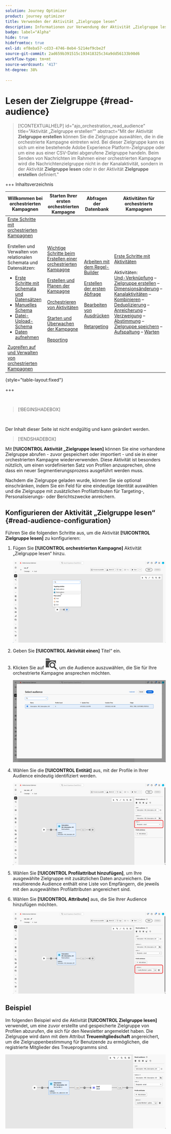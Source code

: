 ```yaml
---
solution: Journey Optimizer
product: journey optimizer
title: Verwenden der Aktivität „Zielgruppe lesen“
description: Informationen zur Verwendung der Aktivität „Zielgruppe lesen“ in einer orchestrierten Kampagne
badge: label="Alpha"
hide: true
hidefromtoc: true
exl-id: ef8eba57-cd33-4746-8eb4-5214ef9cbe2f
source-git-commit: 2ad659b391515c193418325c34a9dd56133b90d6
workflow-type: tm+mt
source-wordcount: '417'
ht-degree: 38%

---
```


# Lesen der Zielgruppe {#read-audience}


>[!CONTEXTUALHELP]
>id="ajo_orchestration_read_audience"
>title="Aktivität „Zielgruppe erstellen“"
>abstract="Mit der Aktivität **Zielgruppe erstellen** können Sie die Zielgruppe auswählen, die in die orchestrierte Kampagne eintreten wird. Bei dieser Zielgruppe kann es sich um eine bestehende Adobe Experience Platform-Zielgruppe oder um eine aus einer CSV-Datei abgerufene Zielgruppe handeln. Beim Senden von Nachrichten im Rahmen einer orchestrierten Kampagne wird die Nachrichtenzielgruppe nicht in der Kanalaktivität, sondern in der Aktivität **Zielgruppe lesen** oder in der Aktivität **Zielgruppe erstellen** definiert."


+++ Inhaltsverzeichnis

| Willkommen bei orchestrierten Kampagnen | Starten Ihrer ersten orchestrierten Kampagne | Abfragen der Datenbank | Aktivitäten für orchestrierte Kampagnen |
|---|---|---|---|
| [Erste Schritte mit orchestrierten Kampagnen](../gs-orchestrated-campaigns.md)<br/><br/>Erstellen und Verwalten von relationalen Schemata und Datensätzen:</br> <ul><li>[Erste Schritte mit Schemata und Datensätzen](../gs-schemas.md)</li><li>[Manuelles Schema](../manual-schema.md)</li><li>[Datei-Upload-Schema](../file-upload-schema.md)</li><li>[Daten aufnehmen](../ingest-data.md)</li></ul>[Zugreifen auf und Verwalten von orchestrierten Kampagnen](../access-manage-orchestrated-campaigns.md) | [Wichtige Schritte beim Erstellen einer orchestrierten Kampagne](../gs-campaign-creation.md)<br/><br/>[Erstellen und Planen der Kampagne](../create-orchestrated-campaign.md)<br/><br/>[Orchestrieren von Aktivitäten](../orchestrate-activities.md)<br/><br/>[Starten und Überwachen der Kampagne](../start-monitor-campaigns.md)<br/><br/>[Reporting](../reporting-campaigns.md) | [Arbeiten mit dem Regel-Builder](../orchestrated-rule-builder.md)<br/><br/>[Erstellen der ersten Abfrage](../build-query.md)<br/><br/>[Bearbeiten von Ausdrücken](../edit-expressions.md)<br/><br/>[Retargeting](../retarget.md) | [Erste Schritte mit Aktivitäten](about-activities.md)<br/><br/>Aktivitäten:<br/>[Und-Verknüpfung](and-join.md) – [Zielgruppe erstellen](build-audience.md) – [Dimensionsänderung](change-dimension.md) – [Kanalaktivitäten](channels.md) – [Kombinieren](combine.md) – [Deduplizierung](deduplication.md) – [Anreicherung](enrichment.md) – [Verzweigung](fork.md) – [Abstimmung](reconciliation.md) – [Zielgruppe speichern](save-audience.md) – [Aufspaltung](split.md) – [Warten](wait.md) |

{style="table-layout:fixed"}

+++

<br/>

>[!BEGINSHADEBOX]

</br>

Der Inhalt dieser Seite ist nicht endgültig und kann geändert werden.

>[!ENDSHADEBOX]

Mit **[!UICONTROL Aktivität „Zielgruppe lesen]** können Sie eine vorhandene Zielgruppe abrufen - zuvor gespeichert oder importiert - und sie in einer orchestrierten Kampagne wiederverwenden. Diese Aktivität ist besonders nützlich, um einen vordefinierten Satz von Profilen anzusprechen, ohne dass ein neuer Segmentierungsprozess ausgeführt werden muss.

Nachdem die Zielgruppe geladen wurde, können Sie sie optional einschränken, indem Sie ein Feld für eine eindeutige Identität auswählen und die Zielgruppe mit zusätzlichen Profilattributen für Targeting-, Personalisierungs- oder Berichtszwecke anreichern.

## Konfigurieren der Aktivität „Zielgruppe lesen“ {#read-audience-configuration}

Führen Sie die folgenden Schritte aus, um die Aktivität **[!UICONTROL Zielgruppe lesen]** zu konfigurieren:

1. Fügen Sie **[!UICONTROL orchestrierten Kampagne]** Aktivität „Zielgruppe lesen“ hinzu.

   ![](../assets/read-audience-1.png)

1. Geben Sie **[!UICONTROL Aktivität einen]** Titel“ ein.

1. Klicken Sie auf ![Ordnersuchsymbol](../assets/do-not-localize/folder-search.svg), um die Audience auszuwählen, die Sie für Ihre orchestrierte Kampagne ansprechen möchten.

   ![](../assets/read-audience-2.png)

1. Wählen Sie die **[!UICONTROL Entität]** aus, mit der Profile in Ihrer Audience eindeutig identifiziert werden.

   ![](../assets/read-audience-3.png)

1. Wählen Sie **[!UICONTROL Profilattribut hinzufügen]**, um Ihre ausgewählte Zielgruppe mit zusätzlichen Daten anzureichern. Die resultierende Audience enthält eine Liste von Empfängern, die jeweils mit den ausgewählten Profilattributen angereichert sind.

1. Wählen Sie **[!UICONTROL Attribute]** aus, die Sie Ihrer Audience hinzufügen möchten.

   ![](../assets/read-audience-4.png)

## Beispiel

Im folgenden Beispiel wird die Aktivität **[!UICONTROL Zielgruppe lesen]** verwendet, um eine zuvor erstellte und gespeicherte Zielgruppe von Profilen abzurufen, die sich für den Newsletter angemeldet haben. Die Zielgruppe wird dann mit dem Attribut **Treuemitgliedschaft** angereichert, um die Zielgruppenbestimmung für Benutzende zu ermöglichen, die registrierte Mitglieder des Treueprogramms sind.

![](../assets/read-audience-5.png)
